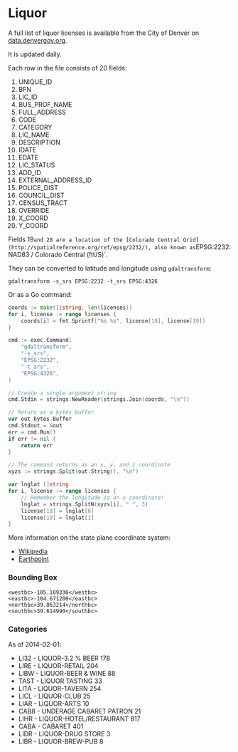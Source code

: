 Liquor
======

A full list of liquor licenses is available from the City of Denver on [data.denvergov.org](http://data.denvergov.org/dataset/city-and-county-of-denver-liquor-licenses).

It is updated daily.

Each row in the file consists of 20 fields:

1. UNIQUE_ID
2. BFN
3. LIC_ID
4. BUS_PROF_NAME
5. FULL_ADDRESS
6. CODE
7. CATEGORY
8. LIC_NAME
9. DESCRIPTION
10. IDATE
11. EDATE
12. LIC_STATUS
13. ADD_ID
14. EXTERNAL_ADDRESS_ID
15. POLICE_DIST
16. COUNCIL_DIST
17. CENSUS_TRACT
18. OVERRIDE
19. X_COORD
20. Y_COORD

Fields 19` and 20 are a location of the [Colorado Central Grid](http://spatialreference.org/ref/epsg/2232/), also known as `EPSG:2232: NAD83 / Colorado Central (ftUS)`.

They can be converted to latitude and longitude using `gdaltransform`:

    gdaltransform -s_srs EPSG:2232 -t_srs EPSG:4326

Or as a Go command:

```go
coords := make([]string, len(licenses))
for i, license := range licenses {
    coords[i] = fmt.Sprintf("%s %s", license[18], license[19])
}

cmd := exec.Command(
    "gdaltransform",
    "-s_srs",
    "EPSG:2232",
    "-t_srs",
    "EPSG:4326",
)

// Create a single argument string
cmd.Stdin = strings.NewReader(strings.Join(coords, "\n"))

// Return as a bytes buffer
var out bytes.Buffer
cmd.Stdout = &out
err = cmd.Run()
if err != nil {
    return err
}

// The command returns as an x, y, and z coordinate
xyzs := strings.Split(out.String(), "\n")

var lnglat []string
for i, license := range licenses {
    // Remember the longitude is an x coordinate!
    lnglat = strings.SplitN(xyzs[i], " ", 3)
    license[18] = lnglat[0]
    license[19] = lnglat[1]
}
```

More information on the state plane coordinate system:

* [Wikipedia](http://en.wikipedia.org/wiki/State_Plane_Coordinate_System)
* [Earthpoint](http://www.earthpoint.us/StatePlane.aspx)


### Bounding Box

    <westbc>-105.109336</westbc>
    <eastbc>-104.671208</eastbc>
    <northbc>39.863214</northbc>
    <southbc>39.614990</southbc>

### Categories

As of 2014-02-01:

* LI32 - LIQUOR-3.2 % BEER          178
* LIRE - LIQUOR-RETAIL              204
* LIBW - LIQUOR-BEER & WINE          88
* TAST - LIQUOR TASTING              33
* LITA - LIQUOR-TAVERN              254
* LICL - LIQUOR-CLUB                 25
* LIAR - LIQUOR-ARTS                 10
* CAB8 - UNDERAGE CABARET PATRON     21
* LIHR - LIQUOR-HOTEL/RESTAURANT    817
* CABA - CABARET                    401
* LIDR - LIQUOR-DRUG STORE            3
* LIBR - LIQUOR-BREW-PUB              8
